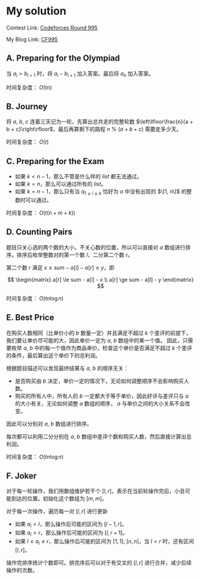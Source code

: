 # My solution
Contest Link: [Codeforces Round 995](https://codeforces.com/contest/2051)

My Blog Link: [CF995](https://blog.csdn.net/djhws144/article/details/144932791?sharetype=blogdetail&sharerId=144932791&sharerefer=PC&sharesource=djhws144&spm=1011.2480.3001.8118)

## A. Preparing for the Olympiad
当 $a_i > b_{i + 1}$ 时，将 $a_i - b_{i + 1}$ 加入答案。最后将 $a_n$ 加入答案。

时间复杂度： $O(tn)$

## B. Journey
将 $a$, $b$, $c$ 连着三天记为一轮，先算出总共走的完整轮数 $\left\lfloor\frac{n}{a + b + c}\right\rfloor$，最后再算剩下的路程 $n$ % $(a + b + c)$ 需要走多少天。

时间复杂度： $O(t)$

## C. Preparing for the Exam
- 如果 $k < n - 1$，那么不管是什么样的 $list$ 都无法通过。
- 如果 $k = n$，那么可以通过所有的 $list$。
- 如果 $k = n - 1$，那么只有当 $q_{1 \le i \le k}$ 恰好为 $a$ 中没有出现的 $\[1, n\]$ 的整数时可以通过。

时间复杂度： $O(t(n + m + k))$

## D. Counting Pairs
题目只关心选的两个数的大小，不关心数的位置，所以可以直接对 $a$ 数组进行排序。排序后枚举整数对的第一个数 $l$，二分第二个数 $r$。

第二个数 $r$ 满足 $x \le sum - a[l] - a[r] \le y$，即

$$
\begin{matrix}
a[r] \le sum - a[l] - x \\ 
a[r] \ge sum - a[l] - y
\end{matrix}
$$

时间复杂度： $O(tn\log n)$

## E. Best Price
在购买人数相同（比单价小的 $b$ 数量一定）并且满足不超过 $k$ 个差评的前提下，我们要让单价尽可能的大，因此单价一定为 $a$, $b$ 数组中的某一个值。
因此，只需要枚举 $a$, $b$ 中的每一个值作为商品单价，检查这个单价是否满足不超过 $k$ 个差评的条件，最后算出这个单价下的总利润。

根据题目描述可以发现最终结果与 $a$, $b$ 的顺序无关：

- 是否购买由 $b$ 决定，单价一定的情况下，无论如何调整顺序不会影响购买人数。
- 购买的所有人中，所有人的 $b$ 一定都大于等于单价，因此好评与差评只与 $a$ 的大小有关，无论如何调整 $a$ 数组的顺序， $a$ 与单价之间的大小关系不会改变。

因此可以分别对 $a$, $b$ 数组进行排序。

每次都可以利用二分分别在 $a$, $b$ 数组中差评个数和购买人数，然后直接计算出总利润。

时间复杂度： $O(tn\log n)$

## F. Joker
对于每一轮操作，我们用数组维护若干个 $[l, r]$，表示在当前轮操作完后，小丑可能到达的位置。初始化这个数组为 $[m, m]$。

对于每一次操作，遍历每一对 $[l, r]$ 进行更新

- 如果 $a_i < l$，那么操作后可能的区间为 $[l - 1, r]$。
- 如果 $a_i > r$，那么操作后可能的区间为 $[l, r + 1]$。
- 如果 $l \le a_i \le r$，那么操作后可能的区间为 $[1, 1]$, $[n, n]$，当 $l < r$ 时，还有区间 $[l, r]$。

操作完排序统计个数即可。排完序后可以对于有交叉的 $[l, r]$ 进行合并，减少后续操作的次数。
